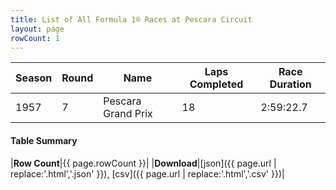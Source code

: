 ```yaml
---
title: List of All Formula 1® Races at Pescara Circuit
layout: page
rowCount: 1
---
```


| Season | Round | Name | Laps Completed | Race Duration |
|--|--|--|--|--|
| 1957 | 7 | Pescara Grand Prix | 18 | 2:59:22.7 |

#### Table Summary

|**Row Count**|{{ page.rowCount }}|
|**Download**|[json]({{ page.url | replace:'.html','.json' }}), [csv]({{ page.url | replace:'.html','.csv' }})|
